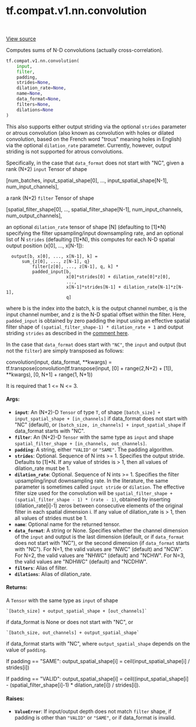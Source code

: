 <div itemscope itemtype="http://developers.google.com/ReferenceObject">
<meta itemprop="name" content="tf.compat.v1.nn.convolution" />
<meta itemprop="path" content="Stable" />
</div>

# tf.compat.v1.nn.convolution

<!-- Insert buttons -->

<table class="tfo-notebook-buttons tfo-api" align="left">
</table>

<a target="_blank" href="/code/stable/tensorflow/python/ops/nn_ops.py">View source</a>



<!-- Start diff -->
Computes sums of N-D convolutions (actually cross-correlation).

``` python
tf.compat.v1.nn.convolution(
    input,
    filter,
    padding,
    strides=None,
    dilation_rate=None,
    name=None,
    data_format=None,
    filters=None,
    dilations=None
)
```



<!-- Placeholder for "Used in" -->

This also supports either output striding via the optional `strides` parameter
or atrous convolution (also known as convolution with holes or dilated
convolution, based on the French word "trous" meaning holes in English) via
the optional `dilation_rate` parameter.  Currently, however, output striding
is not supported for atrous convolutions.

Specifically, in the case that `data_format` does not start with "NC", given
a rank (N+2) `input` Tensor of shape

  [num_batches,
   input_spatial_shape[0],
   ...,
   input_spatial_shape[N-1],
   num_input_channels],

a rank (N+2) `filter` Tensor of shape

  [spatial_filter_shape[0],
   ...,
   spatial_filter_shape[N-1],
   num_input_channels,
   num_output_channels],

an optional `dilation_rate` tensor of shape [N] (defaulting to [1]*N)
specifying the filter upsampling/input downsampling rate, and an optional list
of N `strides` (defaulting [1]*N), this computes for each N-D spatial output
position (x[0], ..., x[N-1]):

```
  output[b, x[0], ..., x[N-1], k] =
      sum_{z[0], ..., z[N-1], q}
          filter[z[0], ..., z[N-1], q, k] *
          padded_input[b,
                       x[0]*strides[0] + dilation_rate[0]*z[0],
                       ...,
                       x[N-1]*strides[N-1] + dilation_rate[N-1]*z[N-1],
                       q]
```
where b is the index into the batch, k is the output channel number, q is the
input channel number, and z is the N-D spatial offset within the filter. Here,
`padded_input` is obtained by zero padding the input using an effective
spatial filter shape of `(spatial_filter_shape-1) * dilation_rate + 1` and
output striding `strides` as described in the
[comment here](https://tensorflow.org/api_guides/python/nn#Convolution).

In the case that `data_format` does start with `"NC"`, the `input` and output
(but not the `filter`) are simply transposed as follows:

  convolution(input, data_format, **kwargs) =
    tf.transpose(convolution(tf.transpose(input, [0] + range(2,N+2) + [1]),
                             **kwargs),
                 [0, N+1] + range(1, N+1))

It is required that 1 <= N <= 3.

#### Args:


* <b>`input`</b>: An (N+2)-D `Tensor` of type `T`, of shape
  `[batch_size] + input_spatial_shape + [in_channels]` if data_format does
  not start with "NC" (default), or
  `[batch_size, in_channels] + input_spatial_shape` if data_format starts
  with "NC".
* <b>`filter`</b>: An (N+2)-D `Tensor` with the same type as `input` and shape
  `spatial_filter_shape + [in_channels, out_channels]`.
* <b>`padding`</b>: A string, either `"VALID"` or `"SAME"`. The padding algorithm.
* <b>`strides`</b>: Optional.  Sequence of N ints >= 1.  Specifies the output stride.
  Defaults to [1]*N.  If any value of strides is > 1, then all values of
  dilation_rate must be 1.
* <b>`dilation_rate`</b>: Optional.  Sequence of N ints >= 1.  Specifies the filter
  upsampling/input downsampling rate.  In the literature, the same parameter
  is sometimes called `input stride` or `dilation`.  The effective filter
  size used for the convolution will be `spatial_filter_shape +
  (spatial_filter_shape - 1) * (rate - 1)`, obtained by inserting
  (dilation_rate[i]-1) zeros between consecutive elements of the original
  filter in each spatial dimension i.  If any value of dilation_rate is > 1,
  then all values of strides must be 1.
* <b>`name`</b>: Optional name for the returned tensor.
* <b>`data_format`</b>: A string or None.  Specifies whether the channel dimension of
  the `input` and output is the last dimension (default, or if `data_format`
  does not start with "NC"), or the second dimension (if `data_format`
  starts with "NC").  For N=1, the valid values are "NWC" (default) and
  "NCW".  For N=2, the valid values are "NHWC" (default) and "NCHW".
  For N=3, the valid values are "NDHWC" (default) and "NCDHW".
* <b>`filters`</b>: Alias of filter.
* <b>`dilations`</b>: Alias of dilation_rate.


#### Returns:

A `Tensor` with the same type as `input` of shape

    `[batch_size] + output_spatial_shape + [out_channels]`

if data_format is None or does not start with "NC", or

    `[batch_size, out_channels] + output_spatial_shape`

if data_format starts with "NC",
where `output_spatial_shape` depends on the value of `padding`.

If padding == "SAME":
  output_spatial_shape[i] = ceil(input_spatial_shape[i] / strides[i])

If padding == "VALID":
  output_spatial_shape[i] =
    ceil((input_spatial_shape[i] -
          (spatial_filter_shape[i]-1) * dilation_rate[i])
         / strides[i]).



#### Raises:


* <b>`ValueError`</b>: If input/output depth does not match `filter` shape, if padding
  is other than `"VALID"` or `"SAME"`, or if data_format is invalid.